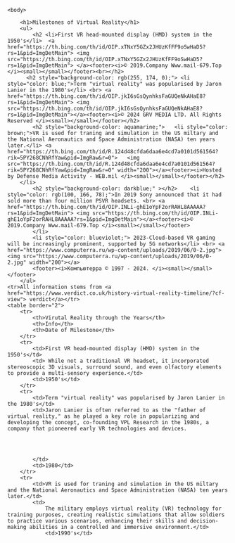 <!DOCTYPE html>
<html>
    <head>
        <title>Milestones of Virtual Reality</title>
    </head>
    
    <body>
    
        <h1>Milestones of Virtual Reality</h1>
        <ul>
            <h2 <li>First VR head-mounted display (HMD) system in the 1950's</li>  <a href="https://th.bing.com/th/id/OIP.xTNxY5GZx2JHUzKfFF9oSwHaD5?rs=1&pid=ImgDetMain"> <img src="https://th.bing.com/th/id/OIP.xTNxY5GZx2JHUzKfFF9oSwHaD5?rs=1&pid=ImgDetMain"> </a><footer><i>© 2019.Company Www.mail-679.Top </i><small></small></footer><br></h2>
          <h2 style="background-color: rgb(255, 174, 0);"> <li style="color: blue;">Term "virtual reality" was popularised by Jaron Lanier in the 1980's</li> <br> <a href="https://th.bing.com/th/id/OIP.jkI6sGsQynhksFaGUQeNkAHaE8?rs=1&pid=ImgDetMain"> <img src="https://th.bing.com/th/id/OIP.jkI6sGsQynhksFaGUQeNkAHaE8?rs=1&pid=ImgDetMain"></a><footer><i>© 2024 GRV MEDIA LTD. All Rights Reserved </i><small></small></footer></h2> 
            <h2 style="background-color: aquamarine;">   <li style="color: brown;">VR is used for traning and simulation in the US miltary and the National Aeronautics and Space Administration (NASA) ten years later.</li> <a href="https://th.bing.com/th/id/R.124d48cfda6daa6e4cd7a0101d561564?rik=5PY268CNhRfYaw&pid=ImgRaw&r=0">   <img src="https://th.bing.com/th/id/R.124d48cfda6daa6e4cd7a0101d561564?rik=5PY268CNhRfYaw&pid=ImgRaw&r=0" width="200"></a><footer><i>Hosted by Defense Media Activity - WEB.mil </i><small></small></footer></h2>
        </li>
            <h2 style="background-color: darkblue;" ></h2>    <li style="color: rgb(100, 166, 78);">In 2019 Sony announced that it had sold more than four million PSVR headsets. <br> <a href="https://th.bing.com/th/id/OIP.INLi-ghE1oYpF2orRAHL8AAAAA?rs=1&pid=ImgDetMain"> <img src="https://th.bing.com/th/id/OIP.INLi-ghE1oYpF2orRAHL8AAAAA?rs=1&pid=ImgDetMain"></a><footer><i>© 2019.Company Www.mail-679.Top </i><small></small></footer>
            </li>
            <li style="color: blueviolet;"> 2023-Cloud-based VR gaming will be increasingly prominent, supported by 5G networks</li> <br> <a href="https://www.computerra.ru/wp-content/uploads/2019/06/0-2.jpg"> <img src="https://www.computerra.ru/wp-content/uploads/2019/06/0-2.jpg" width="200"></a>
            <footer><i>Компьютерра © 1997 - 2024. </i><small></small></footer>
        </ul>
    <tr>All information stems from <a href="https://www.verdict.co.uk/history-virtual-reality-timeline/?cf-view"> verdict</a></tr>
    <table border="2">
        <tr>
            <th>Virutal Reality through the Years</th>
            <th>Info</th>
            <th>Date of Milestone</th>
        </tr>
        <tr>
            <td>First VR head-mounted display (HMD) system in the 1950's</td>
            <td> While not a traditional VR headset, it incorporated stereoscopic 3D visuals, surround sound, and even olfactory elements to provide a multi-sensory experience.</td>
            <td>1950's</td>
        </tr>
        <tr>
            <td>Term "virtual reality" was popularised by Jaron Lanier in the 1980's</td>
            <td>Jaron Lanier is often referred to as the "father of virtual reality," as he played a key role in popularizing and developing the concept, co-founding VPL Research in the 1980s, a company that pioneered early VR technologies and devices.




            </td>
            <td>1980</td>
        </tr>
        <tr>
            <td>VR is used for traning and simulation in the US miltary and the National Aeronautics and Space Administration (NASA) ten years later.</td>
            <td>
                The military employs virtual reality (VR) technology for training purposes, creating realistic simulations that allow soldiers to practice various scenarios, enhancing their skills and decision-making abilities in a controlled and immersive environment.</td>
                <td>1990's</td>

</body>

         
